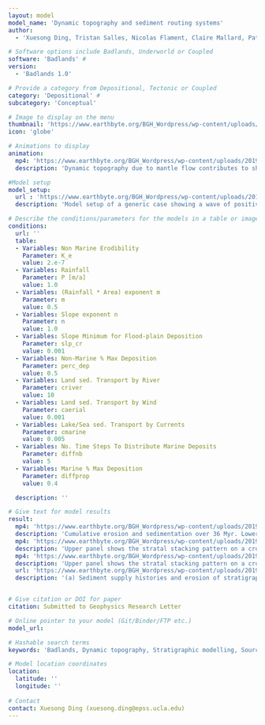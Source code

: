```yaml
---
layout: model
model_name: 'Dynamic topography and sediment routing systems'
author:
  - 'Xuesong Ding, Tristan Salles, Nicolas Flament, Claire Mallard, Patrice Rey'

# Software options include Badlands, Underworld or Coupled
software: 'Badlands' #
version:
  - 'Badlands 1.0'

# Provide a category from Depositional, Tectonic or Coupled
category: 'Depositional' #
subcategory: 'Conceptual'

# Image to display on the menu
thumbnail: 'https://www.earthbyte.org/BGH_Wordpress/wp-content/uploads/2019/11/S2S-DynTopo-InitialSurface.jpg'
icon: 'globe'

# Animations to display
animation:
  mp4: 'https://www.earthbyte.org/BGH_Wordpress/wp-content/uploads/2019/11/S2S-DynTopo-Landscape.mp4'
  description: 'Dynamic topography due to mantle flow contributes to shaping Earth’s evolving landscapes by affecting sediment routing, which has rarely been explored in source-to-sink contexts. Here, we design a generic model to investigate the impact of dynamic topography on both landscape evolution and stratigraphic formations. We find that (1) Dynamic topography affects all the segments of a source-to-sink system. It induces significant reorganizations of river networks and drives complex erosion and sediment routing responses in the source region; (2) The migrating dynamic topography results in variations in sediment supply, depending on the relative directions between dynamic topography propagation and sediment transport; (3) Variations in sediment supply driven by the migrating dynamic topography contribute to the formation of diachronous unconformities along continental margins.'

#Model setup
model_setup:
  url : 'https://www.earthbyte.org/BGH_Wordpress/wp-content/uploads/2019/11/S2S-DynTopo-InitialSurface.jpg'
  description: 'Model setup of a generic case showing a wave of positive dynamic topography migrating under a fixed circular continent. The circular continent is 700 km in diameter with a spatial resolution of 1 km. Its initial landscape of the continent consists of a central plateau (source area) surrounded by an alluvial plain (transfer zone) and a continental margin (sink area). A sinusoidal wave of positive dynamic topography with a wavelength of 1000 km and amplitude of 300 m propagating to the west at 5 cm/yr is considered.'

# Describe the conditions/parameters for the models in a table or image or both along with a description
conditions:
  url: ''
  table:
  - Variables: Non Marine Erodibility
    Parameter: K_e
    value: 2.e-7
  - Variables: Rainfall
    Parameter: P [m/a]
    value: 1.0
  - Variables: (Rainfall * Area) exponent m
    Parameter: m
    value: 0.5
  - Variables: Slope exponent n
    Parameter: n
    value: 1.0
  - Variables: Slope Minimum for Flood-plain Deposition
    Parameter: slp_cr
    value: 0.001
  - Variables: Non-Marine % Max Deposition
    Parameter: perc_dep
    value: 0.5
  - Variables: Land sed. Transport by River
    Parameter: criver
    value: 10
  - Variables: Land sed. Transport by Wind
    Parameter: caerial
    value: 0.001
  - Variables: Lake/Sea sed. Transport by Currents
    Parameter: cmarine
    value: 0.005
  - Variables: No. Time Steps To Distribute Marine Deposits
    Parameter: diffnb
    value: 5
  - Variables: Marine % Max Deposition
    Parameter: diffprop
    value: 0.4

  description: ''

# Give text for model results
result:
  mp4: 'https://www.earthbyte.org/BGH_Wordpress/wp-content/uploads/2019/11/S2S-DynTopo-Erodep.mp4'
  description: 'Cumulative erosion and sedimentation over 36 Myr. Lower panel shows the erosion and sedimentation on a slice extracted at the middle of the continent.'
  mp4: 'https://www.earthbyte.org/BGH_Wordpress/wp-content/uploads/2019/11/S2S-DynTopo-Strata-East.mp4'
  description: 'Upper panel shows the stratal stacking pattern on a cross-section extracted at the eastern margin. Lower panel shows the corresponding Wheeler diagram.'
  mp4: 'https://www.earthbyte.org/BGH_Wordpress/wp-content/uploads/2019/11/S2S-DynTopo-Strata-West.mp4'
  description: 'Upper panel shows the stratal stacking pattern on a cross-section extracted at the western margin. Lower panel shows the corresponding Wheeler diagram.'
  url: 'https://www.earthbyte.org/BGH_Wordpress/wp-content/uploads/2019/11/S2S-DynTopo-Strata.jpg'
  description: '(a) Sediment supply histories and erosion of stratigraphic layers, stratal stacking patterns represented by (b) depositional environments, (c) interpreted systems tracts, and (d) Wheeler diagrams reconstructed on the eastern margin. (e-h) Same for the western margin. Paleo-depth is assumed to be a proxy for depositional environments, including alluvial plain (>0 m), shoreface (or delta front, 0-30 m), distal offshore (or prodelta, 30-100 m), upper slope (100-300 m), middle slope (300-500m) and abyss (>500 m). Key stratigraphic surfaces and their timing are indicated in c, d, g and h. Systems tracts are interpreted for Case 3 with abbreviations: A - aggradation, P - progradation, R - retrogradation, D - degradation, HST - highstand systems tract, TST - transgressive systems tract, LST - lowstand systems tract, FSST - falling-stage systems tract, MTS - maximum transgressive surface, MFS - maximum flooding surface, TS – transgressive surface, MRS - maximum regressive surface, SB - sequence boundary.'


# Give citation or DOI for paper
citation: Submitted to Geophysics Research Letter

# Online pointer to your model (Git/Binder/FTP etc.)
model_url:

# Hashable search terms
keywords: 'Badlands, Dynamic topography, Stratigraphic modelling, Source-to-sink'

# Model location coordinates
location:
  latitude: ''
  longitude: ''
  
# Contact
contact: Xuesong Ding (xuesong.ding@epss.ucla.edu)
---
```

